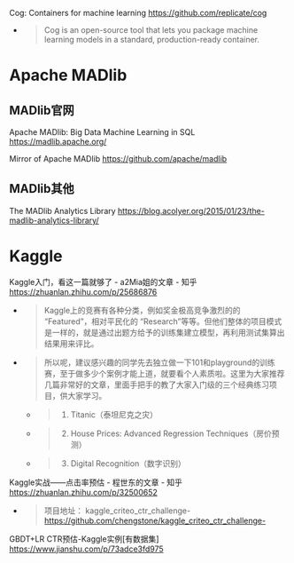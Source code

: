 
Cog: Containers for machine learning https://github.com/replicate/cog
- > Cog is an open-source tool that lets you package machine learning models in a standard, production-ready container.

# Apache MADlib

## MADlib官网

Apache MADlib: Big Data Machine Learning in SQL https://madlib.apache.org/

Mirror of Apache MADlib https://github.com/apache/madlib

## MADlib其他

The MADlib Analytics Library https://blog.acolyer.org/2015/01/23/the-madlib-analytics-library/

# Kaggle

Kaggle入门，看这一篇就够了 - a2Mia姐的文章 - 知乎 https://zhuanlan.zhihu.com/p/25686876
- > Kaggle上的竞赛有各种分类，例如奖金极高竞争激烈的的 “Featured”，相对平民化的 “Research”等等。但他们整体的项目模式是一样的，就是通过出题方给予的训练集建立模型，再利用测试集算出结果用来评比。
- > 所以呢，建议感兴趣的同学先去独立做一下101和playground的训练赛，至于做多少个案例才能上道，就要看个人素质啦。这里为大家推荐几篇非常好的文章，里面手把手的教了大家入门级的三个经典练习项目，供大家学习。
  * > 1. Titanic（泰坦尼克之灾）
  * > 2. House Prices: Advanced Regression Techniques（房价预测）
  * > 3. Digital Recognition（数字识别）

Kaggle实战——点击率预估 - 程世东的文章 - 知乎 https://zhuanlan.zhihu.com/p/32500652
- > 项目地址： kaggle_criteo_ctr_challenge- https://github.com/chengstone/kaggle_criteo_ctr_challenge-

GBDT+LR CTR预估-Kaggle实例[有数据集] https://www.jianshu.com/p/73adce3fd975

